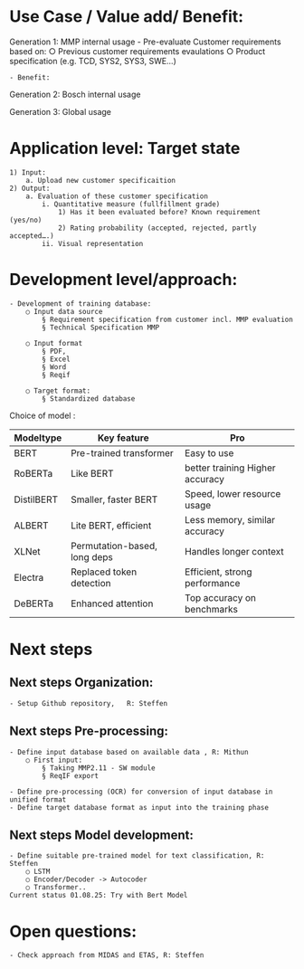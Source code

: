 # Use Case / Value add/ Benefit:
Generation 1:  MMP internal usage 
	- Pre-evaluate Customer requirements based on: 
		○ Previous customer requirements evaulations
		○ Product specification (e.g. TCD, SYS2, SYS3, SWE…)
		
	- Benefit: 

Generation 2: Bosch internal usage 

Generation 3: Global  usage 

# Application level: Target state 
	1) Input: 
		a. Upload new customer specificaition 
	2) Output: 
		a. Evaluation of these customer specification 
			i. Quantitative measure (fullfillment grade)
				1) Has it been evaluated before? Known requirement (yes/no) 
				2) Rating probability (accepted, rejected, partly accepted….)
			ii. Visual representation 



# Development level/approach: 

	- Development of training database: 
		○ Input data source 
			§ Requirement specification from customer incl. MMP evaluation 
			§ Technical Specification MMP  
			
		○ Input format 
			§ PDF,
			§ Excel 
			§ Word 
			§ Reqif 
		
		○ Target format: 
			§ Standardized database 
			
Choice of model :

| Modeltype | Key feature | Pro|
|----------|-------------|---------|
BERT | Pre-trained transformer | Easy to use
RoBERTa |	Like BERT |better training	Higher accuracy
DistilBERT|Smaller, faster BERT |	Speed, lower resource usage|
ALBERT|	Lite BERT, efficient|	Less memory, similar accuracy|
XLNet	|Permutation-based, long deps|	Handles longer context|
Electra|	Replaced token detection	|Efficient, strong performance|
DeBERTa	|Enhanced attention	|Top accuracy on benchmarks|

# Next steps
## Next steps Organization: 
	- Setup Github repository,   R: Steffen


## Next steps Pre-processing: 
	- Define input database based on available data , R: Mithun 
		○ First input: 
			§ Taking MMP2.11 - SW module 
			§ ReqIF export 
		
	- Define pre-processing (OCR) for conversion of input database in unified format 
	- Define target database format as input into the training phase 

## Next steps Model development: 
	- Define suitable pre-trained model for text classification, R: Steffen
		○ LSTM 
		○ Encoder/Decoder -> Autocoder 
		○ Transformer..
	Current status 01.08.25: Try with Bert Model 

# Open questions: 
	- Check approach from MIDAS and ETAS, R: Steffen
